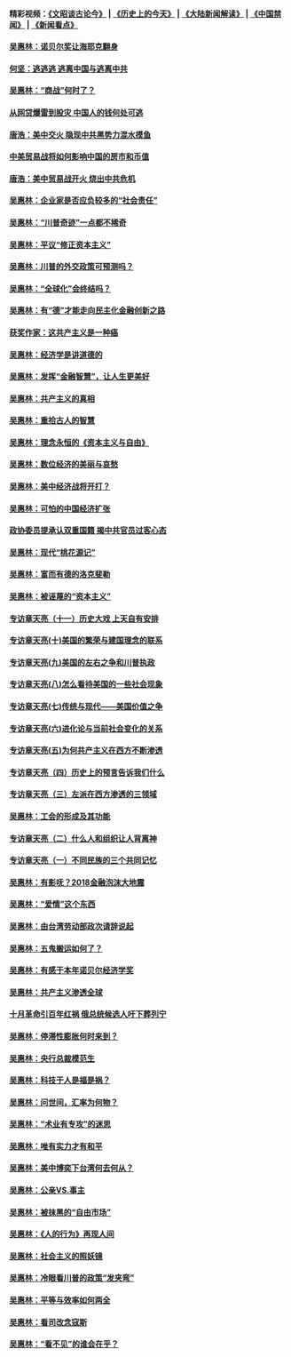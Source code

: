 #### 精彩视频：[《文昭谈古论今》](http://45.32.25.56/wenzhao) | [《历史上的今天》](http://45.32.25.56/today-in-history) | [《大陆新闻解读》](http://45.32.25.56/ntdtv-comedy) | [《中国禁闻》](http://45.32.25.56/ntdtv-news) | [《新闻看点》](http://45.32.25.56/news-insight) 

 #### [吴惠林：诺贝尔奖让海耶克翻身](../pages/nsc423/n10890049.md?t=02050931) 

#### [何坚：逃逃逃 逃离中国与逃离中共](../pages/nsc423/n10592891.md?t=02050931) 

#### [吴惠林：“商战”何时了？](../pages/nsc423/n10573558.md?t=02050931) 

#### [从网贷爆雷到股灾 中国人的钱何处可逃](../pages/nsc423/n10572800.md?t=02050931) 

#### [唐浩：美中交火 隐现中共黑势力混水摸鱼](../pages/nsc423/n10544040.md?t=02050931) 

#### [中美贸易战将如何影响中国的房市和币值](../pages/nsc423/n10543697.md?t=02050931) 

#### [唐浩：美中贸易战开火 烧出中共危机](../pages/nsc423/n10540126.md?t=02050931) 

#### [吴惠林：企业家是否应负较多的“社会责任”](../pages/nsc423/n10535022.md?t=02050931) 

#### [吴惠林：“川普奇迹”一点都不稀奇](../pages/nsc423/n10512808.md?t=02050931) 

#### [吴惠林：平议“修正资本主义”](../pages/nsc423/n10495724.md?t=02050931) 

#### [吴惠林：川普的外交政策可预测吗？](../pages/nsc423/n10462387.md?t=02050931) 

#### [吴惠林：“全球化”会终结吗？](../pages/nsc423/n10452838.md?t=02050931) 

#### [吴惠林：有“德”才能走向民主化金融创新之路](../pages/nsc423/n10432292.md?t=02050931) 

#### [获奖作家：这共产主义是一种癌](../pages/nsc423/n10431541.md?t=02050931) 

#### [吴惠林：经济学是讲道德的](../pages/nsc423/n10398014.md?t=02050931) 

#### [吴惠林：发挥“金融智慧”，让人生更美好](../pages/nsc423/n10375019.md?t=02050931) 

#### [吴惠林：共产主义的真相](../pages/nsc423/n10351394.md?t=02050931) 

#### [吴惠林：重拾古人的智慧](../pages/nsc423/n10337691.md?t=02050931) 

#### [吴惠林：理念永恒的《资本主义与自由》](../pages/nsc423/n10316274.md?t=02050931) 

#### [吴惠林：数位经济的美丽与哀愁](../pages/nsc423/n10292946.md?t=02050931) 

#### [吴惠林：美中经济战将开打？](../pages/nsc423/n10258825.md?t=02050931) 

#### [吴惠林：可怕的中国经济扩张](../pages/nsc423/n10219147.md?t=02050931) 

#### [政协委员提承认双重国籍 揭中共官员过客心态](../pages/nsc423/n10208809.md?t=02050931) 

#### [吴惠林：现代“桃花源记”](../pages/nsc423/n10185234.md?t=02050931) 

#### [吴惠林：富而有德的洛克斐勒](../pages/nsc423/n10142264.md?t=02050931) 

#### [吴惠林：被诬蔑的“资本主义”](../pages/nsc423/n10124816.md?t=02050931) 

#### [专访章天亮（十一）历史大戏 上天自有安排](../pages/nsc423/n10094905.md?t=02050931) 

#### [专访章天亮(十)美国的繁荣与建国理念的联系](../pages/nsc423/n10094899.md?t=02050931) 

#### [专访章天亮(九)美国的左右之争和川普执政](../pages/nsc423/n10094889.md?t=02050931) 

#### [专访章天亮(八)怎么看待美国的一些社会现象](../pages/nsc423/n10094857.md?t=02050931) 

#### [专访章天亮(七)传统与现代——美国价值之争](../pages/nsc423/n10093140.md?t=02050931) 

#### [专访章天亮(六)进化论与当前社会变化的关系](../pages/nsc423/n10092036.md?t=02050931) 

#### [专访章天亮(五)为何共产主义在西方不断渗透](../pages/nsc423/n10083620.md?t=02050931) 

#### [专访章天亮（四）历史上的预言告诉我们什么](../pages/nsc423/n10083606.md?t=02050931) 

#### [专访章天亮（三）左派在西方渗透的三领域](../pages/nsc423/n10081115.md?t=02050931) 

#### [吴惠林：工会的形成及其功能](../pages/nsc423/n10080633.md?t=02050931) 

#### [专访章天亮（二）什么人和组织让人背离神](../pages/nsc423/n10076637.md?t=02050931) 

#### [专访章天亮（一）不同民族的三个共同记忆](../pages/nsc423/n10074188.md?t=02050931) 

#### [吴惠林：有影呒？2018金融泡沫大地震](../pages/nsc423/n10040534.md?t=02050931) 

#### [吴惠林：“爱情”这个东西](../pages/nsc423/n10019423.md?t=02050931) 

#### [吴惠林：由台湾劳动部政次请辞说起](../pages/nsc423/n9979679.md?t=02050931) 

#### [吴惠林：五鬼搬运如何了？](../pages/nsc423/n9925338.md?t=02050931) 

#### [吴惠林：有感于本年诺贝尔经济学奖](../pages/nsc423/n9871883.md?t=02050931) 

#### [吴惠林：共产主义渗透全球](../pages/nsc423/n9812748.md?t=02050931) 

#### [十月革命引百年红祸 俄总统候选人吁下葬列宁](../pages/nsc423/n9810182.md?t=02050931) 

#### [吴惠林：停滞性膨胀何时来到？](../pages/nsc423/n9764136.md?t=02050931) 

#### [吴惠林：央行总裁模范生](../pages/nsc423/n9728134.md?t=02050931) 

#### [吴惠林：科技于人是福是祸？](../pages/nsc423/n9672982.md?t=02050931) 

#### [吴惠林：问世间，汇率为何物？](../pages/nsc423/n9621788.md?t=02050931) 

#### [吴惠林：“术业有专攻”的迷思](../pages/nsc423/n9580363.md?t=02050931) 

#### [吴惠林：唯有实力才有和平](../pages/nsc423/n9529599.md?t=02050931) 

#### [吴惠林：美中博奕下台湾何去何从？](../pages/nsc423/n9483598.md?t=02050931) 

#### [吴惠林：公亲VS.事主](../pages/nsc423/n9425637.md?t=02050931) 

#### [吴惠林：被抹黑的“自由市场”](../pages/nsc423/n9351545.md?t=02050931) 

#### [吴惠林：《人的行为》再现人间](../pages/nsc423/n9296339.md?t=02050931) 

#### [吴惠林：社会主义的照妖镜](../pages/nsc423/n9243460.md?t=02050931) 

#### [吴惠林：冷眼看川普的政策“发夹弯”](../pages/nsc423/n9120684.md?t=02050931) 

#### [吴惠林：平等与效率如何两全](../pages/nsc423/n9075430.md?t=02050931) 

#### [吴惠林：看司改念寇斯](../pages/nsc423/n9024915.md?t=02050931) 

#### [吴惠林：“看不见”的谁会在乎？](../pages/nsc423/n8977488.md?t=02050931) 

